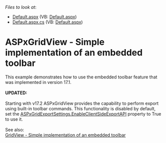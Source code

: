 <!-- default file list -->
*Files to look at*:

* [Default.aspx](./CS/DxExample/Default.aspx) (VB: [Default.aspx](./VB/DxExample/Default.aspx))
* [Default.aspx.cs](./CS/DxExample/Default.aspx.cs) (VB: [Default.aspx](./VB/DxExample/Default.aspx))
<!-- default file list end -->
# ASPxGridView - Simple implementation of an embedded toolbar 


<p>This example demonstrates how to use the embedded toolbar feature that was implemented in version 17.1.<br><br><strong>UPDATED:<br></strong><br>Starting with v17.2 ASPxGridView provides the capability to perform export using built-in toolbar commands. This functionality is disabled by default, set the <a href="https://documentation.devexpress.com/AspNet/DevExpress.Web.ASPxGridExportSettings.EnableClientSideExportAPI.property">ASPxGridExportSettings.EnableClientSideExportAPI</a> property to True to use it. <br><br>See also: <br><a href="https://www.devexpress.com/Support/Center/p/T611370">GridView - Simple implementation of an embedded toolbar</a></p>

<br/>


